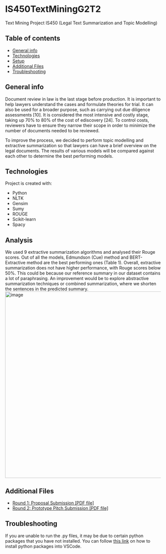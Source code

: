# IS450TextMiningG2T2
Text Mining Project IS450 (Legal Text Summarization and Topic Modelling)

## Table of contents
* [General info](#general-info)
* [Technologies](#technologies)
* [Setup](#setup)
* [Additional Files](#additional-files)
* [Troubleshooting](#troubleshooting)

## General info
Document review in law is the last stage before production. It is important to help lawyers understand the cases and formulate theories for trial. It can also be used for a broader purpose, such as carrying out due diligence assessments [10]. It is considered the most intensive and costly stage, taking up 70% to 80% of the cost of ediscovery [24]. To control costs, reviewers have to ensure they narrow their scope in order to minimize the number of documents needed to be reviewed.

To improve the process, we decided to perform topic modelling and extractive summarization so that lawyers can have a brief overview on the legal documents. The results of various models will be compared against each other to determine the best performing models.
	
## Technologies
Project is created with:
* Python
* NLTK
* Gensim
* Sumy
* ROUGE
* Scikit-learn
* Spacy
	
## Analysis
We used 9 extractive summarization algorithms and analysed their Rouge scores. Out of all the models, Edmundson (Cue) method and BERT-Extractive method are the best performing ones (Table 1). Overall, extractive summarization does not have higher performance, with Rouge scores below 50%. This could be because our reference summary in our dataset contains a lot of paraphrasing. An improvement would be to explore abstractive summarization techniques or combined summarization, where we shorten the sentences in the predicted summary.
<img width="602" alt="image" src="https://user-images.githubusercontent.com/66090549/165486991-9560722c-0df4-4f21-8e3e-0e1a088ee581.png">
 

## Additional Files
* [Round 1: Proposal Submission [PDF file]](https://github.com/dian-farah/Predicting-Traffic-Congestion-Application/files/6967225/Code.for.cities_.Prediction.of.road.congestion.by.Bzbz.pdf)
* [Round 2: Prototype Pitch Submission [PDF file]](https://github.com/dian-farah/Predicting-Traffic-Congestion-Application/files/6967232/Prediction.of.Traffic.Congestion.Phase.2._.Team.Bzbz.pdf)

## Troubleshooting
If you are unable to run the .py files, it may be due to certain python packages that you have not installed. You can follow [this link](https://www.youtube.com/watch?v=paRXeLurjE4) on how to install python packages into VSCode.
